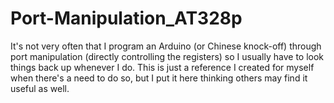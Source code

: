# Port-Manipulation_AT328p
It's not very often that I program an Arduino (or Chinese knock-off) through port manipulation (directly controlling the registers) so I usually have to look things back up whenever I do. This is just a reference I created for myself when there's a need to do so, but I put it here thinking others may find it useful as well.
